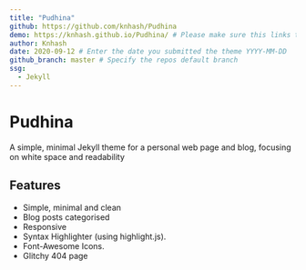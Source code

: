 ```yaml
---
title: "Pudhina"
github: https://github.com/knhash/Pudhina
demo: https://knhash.github.io/Pudhina/ # Please make sure this links to the theme demo and not your personal/business site
author: Knhash
date: 2020-09-12 # Enter the date you submitted the theme YYYY-MM-DD
github_branch: master # Specify the repos default branch
ssg:
  - Jekyll
---
```


# Pudhina

A simple, minimal Jekyll theme for a personal web page and blog, focusing on white space and readability

## Features

* Simple, minimal and clean
* Blog posts categorised
* Responsive
* Syntax Highlighter (using highlight.js).
* Font-Awesome Icons.
* Glitchy 404 page
